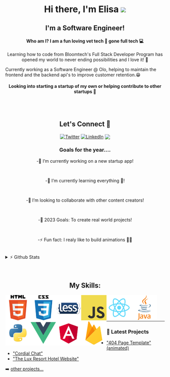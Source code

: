 

<h1 align="center">Hi there, I'm Elisa  <img width="30px" src="https://raw.githubusercontent.com/MartinHeinz/MartinHeinz/master/wave.gif"/></h1>

<h2 align="center"> I'm a Software Engineer!</h2>
<h4 align="center"> Who am I? I am a fun loving vet tech 🐾 gone full tech 💻 </h4>
<p align="center">Learning how to code from Bloomtech's Full Stack Developer Program has opened my world to never ending possibilities and I love it! 🌟 </p>
 <p>Currently working as a Software Engineer @ Olo, helping to maintain the frontend and the backend api's to improve customer retention.😁 </p>
<h4 align="center">Looking into starting a startup of my own or helping contribute to other startups 🧪</h4>
 <br>
 <br>
<div align = "center">
 <h2 align="center" >Let's Connect 🔗 </h2>
<a href="https://twitter.com/DeveloperElisa"><img align="center"
src="https://cdn-icons-png.flaticon.com/128/1384/1384065.png" alt="Twitter" margin="20" width="80"/></a>
<a href="https://www.linkedin.com/in/elisa-alvarez-full-stack-dev/"><img align="center"
 src="https://cdn-icons.flaticon.com/png/128/3536/premium/3536505.png?token=exp=1653021781~hmac=ad8bc73b47805056950a5482de5ef8af" alt="LinkedIn" width="80" margin="20" /></a>
<a href="mailto:elisaalvarez211@gmail.com"><img align="center" width="150" src="https://img.icons8.com/clouds/100/000000/gmail.png"/></a>
</div>

<h3 align="center"> Goals for the year....</h3> 
<p align="center">-🔭 I’m currently working on a new startup app! </p><br>
<p align="center">-🌱 I’m currently learning everything 🤣! </p><br>
<p align="center">-👯 I’m looking to collaborate with other content creators! </p><br>
<p align="center">-🥅 2023 Goals: To create real world projects! </p><br>
<p align="center">-⚡ Fun fact: I realy like to build animations 🐱‍💻 </p><br>

<details>
  <summary>⚡ Github Stats</summary>
<img alt="Elisa's github stats" src ="https://github-readme-stats.vercel.app/api?username=Elisa-Alvarez&show_icons=true&theme=dracula"/>

</details>

<br />
<br />

<h2 align="center"> My Skills: </h2>

<div align="center">
 <img align="left" alt="HTML5" width="80px" src="https://raw.githubusercontent.com/github/explore/80688e429a7d4ef2fca1e82350fe8e3517d3494d/topics/html/html.png" />
<img align="left" alt="CSS3" width="80px" src="https://raw.githubusercontent.com/github/explore/80688e429a7d4ef2fca1e82350fe8e3517d3494d/topics/css/css.png" />
<img align="left" alt="Less" width="80px" src="https://raw.githubusercontent.com/github/explore/80688e429a7d4ef2fca1e82350fe8e3517d3494d/topics/less/less.png" />
<img align="left" alt="JavaScript" width="80px" src="https://raw.githubusercontent.com/github/explore/80688e429a7d4ef2fca1e82350fe8e3517d3494d/topics/javascript/javascript.png" />
<img align="left" alt="React" width="80px" src="https://raw.githubusercontent.com/github/explore/80688e429a7d4ef2fca1e82350fe8e3517d3494d/topics/react/react.png" />
<img align="left" alt="Java" width="80px" src="https://raw.githubusercontent.com/github/explore/80688e429a7d4ef2fca1e82350fe8e3517d3494d/topics/java/java.png" />
<img align="left" alt="Python" width="80px" src="https://raw.githubusercontent.com/github/explore/80688e429a7d4ef2fca1e82350fe8e3517d3494d/topics/python/python.png" />
<img align="left" alt="Vue.js" width="80px" src="https://raw.githubusercontent.com/github/explore/80688e429a7d4ef2fca1e82350fe8e3517d3494d/topics/vue/vue.png" />
<img align="left" alt="Angular.js" width="80px" src="https://raw.githubusercontent.com/github/explore/80688e429a7d4ef2fca1e82350fe8e3517d3494d/topics/angular/angular.png" /> 
<img align="left" alt="Firebase" width="80px" src="https://raw.githubusercontent.com/github/explore/80688e429a7d4ef2fca1e82350fe8e3517d3494d/topics/firebase/firebase.png" />


 </div>
 
<br >
<br >
<br>
<br>


---

### 🚧 Latest Projects

- ["404 Page Template" (animated)](https://404-page-template.vercel.app/)
- ["Cordial Chat"](https://cordial-chat.web.app/)
- ["The Lux Resort Hotel Website"](https://theluxresort.netlify.app/)

➡️ [other projects...](https://github.com/Elisa-Alvarez?tab=repositories)
